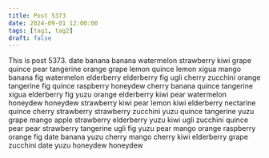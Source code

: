 ```yaml
---
title: Post 5373
date: 2024-09-01 12:00:00
tags: [tag1, tag2]
draft: false
---
```

This is post 5373.
date
banana
banana
watermelon
strawberry
kiwi
grape
quince
pear
tangerine
orange
grape
lemon
quince
lemon
xigua
mango
banana
fig
watermelon
elderberry
elderberry
fig
ugli
cherry
zucchini
orange
tangerine
fig
quince
raspberry
honeydew
cherry
banana
quince
tangerine
xigua
elderberry
fig
yuzu
orange
elderberry
kiwi
pear
watermelon
honeydew
honeydew
strawberry
kiwi
pear
lemon
kiwi
elderberry
nectarine
quince
cherry
strawberry
strawberry
zucchini
yuzu
quince
tangerine
yuzu
grape
mango
apple
strawberry
elderberry
yuzu
kiwi
ugli
zucchini
quince
pear
pear
strawberry
tangerine
ugli
fig
yuzu
pear
mango
orange
raspberry
orange
fig
date
banana
yuzu
cherry
mango
cherry
kiwi
elderberry
grape
zucchini
date
yuzu
honeydew
honeydew
